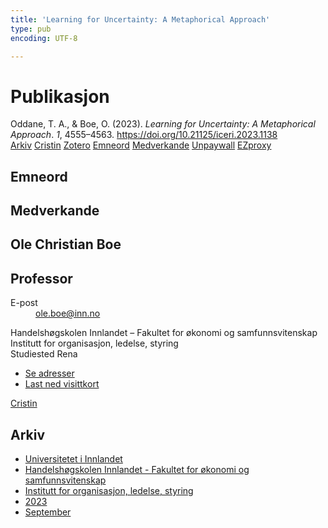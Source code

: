 ```yaml
---
title: 'Learning for Uncertainty: A Metaphorical Approach'
type: pub
encoding: UTF-8

---
```

<h1>Publikasjon</h1>
<article id="csl-bib-container-JXMFKGVP" class="csl-bib-container">
  <div class="csl-bib-body"> <div class="csl-entry">Oddane, T. A., &#38; Boe, O. (2023). <i>Learning for Uncertainty: A Metaphorical Approach</i>. <i>1</i>, 4555–4563. <a href="https://doi.org/10.21125/iceri.2023.1138">https://doi.org/10.21125/iceri.2023.1138</a></div> </div>
  <div class="csl-bib-buttons">
    <a href="#taxonomy-article-JXMFKGVP" alt="archive" class="csl-bib-button">Arkiv</a>
    <a href="https://app.cristin.no/results/show.jsf?id=2178895" alt="Cristin" class="csl-bib-button">Cristin</a>
    <a href="http://zotero.org/groups/5881554/items/JXMFKGVP" alt="Zotero" class="csl-bib-button">Zotero</a>
    <a href="#keywords-article-JXMFKGVP" alt="keywords" class="csl-bib-button">Emneord</a>
    <a href="#contributors-article-JXMFKGVP" alt="contributors" class="csl-bib-button">Medverkande</a>
    <a href="https://doi.org/10.21125/iceri.2023.1138" alt="Unpaywall" class="csl-bib-button">Unpaywall</a>
    <a href="https://doi.org/10.21125/iceri.2023.1138" alt="EZproxy" class="csl-bib-button">EZproxy</a>
  </div>
  <div id="csl-bib-meta-container-JXMFKGVP"></div>
</article>
<div id="csl-bib-meta-JXMFKGVP" class="csl-bib-meta">
  <article id="keywords-article-JXMFKGVP" class="keywords-article">
    <h1>Emneord</h1>
    
  </article>
  <article id="contributors-article-JXMFKGVP" class="contributors-article">
    <h1>Medverkande</h1>
    <div class="personas"> <div class="vrtx-hinn-person-card"> <div class="photo"> <i class="lar la-user-circle missing-person"></i> </div> <div class="info"> <hgroup><h1>Ole Christian Boe</h1> <h2>Professor</h2> </hgroup><dl> <dt>E-post</dt> <dd> <a href="mailto:ole.boe@inn.no">ole.boe@inn.no</a> </dd> </dl> <p> Handelshøgskolen Innlandet – Fakultet for økonomi og samfunnsvitenskap<br> Institutt for organisasjon, ledelse, styring<br> Studiested Rena </p> <ul class="vrtx-hinn-links"> <li><a href="https://www.inn.no/finn-en-ansatt/ole-boe.html#vrtx-hinn-addresses">Se adresser</a></li> <li><a href="https://www.inn.no/finn-en-ansatt/ole-boe.html?vrtx=vcf">Last ned visittkort</a></li> </ul> </div> </div> <a href="https://app.cristin.no/persons/show.jsf?id=603087" alt="Cristin URL" class="personas-cristin">Cristin</a> </div>
  </article>
  <article id="taxonomy-article-JXMFKGVP" class="taxonomy-article">
    <h1>Arkiv</h1>
    <ul>
      <li>
        <a href="/nn/archive/?key=3DCRN523">Universitetet i Innlandet</a>
      </li>
      <li>
        <a href="/nn/archive/?key=DU8Q9LN9">Handelshøgskolen Innlandet - Fakultet for økonomi og samfunnsvitenskap</a>
      </li>
      <li>
        <a href="/nn/archive/?key=4LUWR3ZM">Institutt for organisasjon, ledelse, styring</a>
      </li>
      <li>
        <a href="/nn/archive/?key=THVQJFRI">2023</a>
      </li>
      <li>
        <a href="/nn/archive/?key=IEASGXD2">September</a>
      </li>
    </ul>
  </article>
</div>
